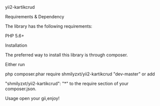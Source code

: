 yii2-kartikcrud

Requirements & Dependency 

The library has the following requirements:

PHP 5.6+

Installation 

The preferred way to install this library is through composer.

Either run

php composer.phar require shmilyzxt/yii2-kartikcrud "dev-master"
or add

"shmilyzxt/yii2-kartikcrud": "*"
to the require section of your composer.json.

Usage 
open your gii,enjoy!
